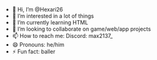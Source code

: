 - 👋 Hi, I’m @Hexari26
- 👀 I’m interested in a lot of things
- 🌱 I’m currently learning HTML
- 💞️ I’m looking to collaborate on game/web/app projects
- 📫 How to reach me: Discord: max2137_
- 😄 Pronouns: he/him
- ⚡ Fun fact: baller

<!---
Hexari26/Hexari26 is a ✨ special ✨ repository because its `README.md` (this file) appears on your GitHub profile.
You can click the Preview link to take a look at your changes.
--->
